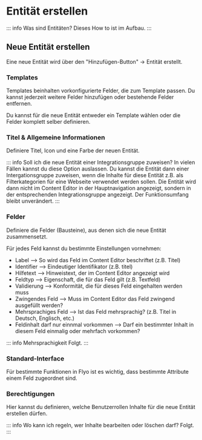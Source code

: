 # Entität erstellen

::: info Was sind Entitäten?
Dieses How to ist im Aufbau.
:::

## Neue Entität erstellen
Eine neue Entität wird über den "Hinzufügen-Button" -> Entität erstellt.

### Templates
Templates beinhalten vorkonfigurierte Felder, die zum Template passen. Du kannst jederzeit weitere Felder hinzufügen oder bestehende Felder entfernen.

Du kannst für die neue Entität entweder ein Template wählen oder die Felder komplett selber definieren.

### Titel & Allgemeine Informationen
Definiere Titel, Icon und eine Farbe der neuen Entität.

::: info Soll ich die neue Entität einer Integrationsgruppe zuweisen?
In vielen Fällen kannst du diese Option auslassen. Du kannst die Entität dann einer Intergationsgruppe zuweisen, wenn die Inhalte für diese Entität z.B. als Filterkategorien für eine Webseite verwendet werden sollen. Die Entität wird dann nicht im Content Editor in der Hauptnavigation angezeigt, sondern in der entsprechenden Integrationsgruppe angezeigt. Der Funktionsumfang bleibt unverändert.
:::

### Felder
Definiere die Felder (Bausteine), aus denen sich die neue Entität zusammensetzt.

Für jedes Feld kannst du bestimmte Einstellungen vornehmen:

- Label --> So wird das Feld im Content Editor beschriftet (z.B. Titel)
- Identifier --> Eindeutiger Identifikator (z.B. titel)
- Hilfetext --> Hinweistext, der im Content Editor angezeigt wird
- Feldtyp --> Eigenschaft, die für das Feld gilt (z.B. Textfeld)
- Validierung --> Konformität, die für dieses Feld eingehalten werden muss
- Zwingendes Feld --> Muss im Content Editor das Feld zwingend ausgefüllt werden?
- Mehrsprachiges Feld --> Ist das Feld mehrsprachig? (z.B. Titel in Deutsch, Englisch, etc.)
- Feldinhalt darf nur einnmal vorkommen --> Darf ein bestimmter Inhalt in diesem Feld einmalig oder mehrfach vorkommen?

::: info Mehrsprachigkeit
Folgt.
:::

### Standard-Interface
Für bestimmte Funktionen in Flyo ist es wichtig, dass bestimmte Attribute einem Feld zugeordnet sind.

### Berechtigungen
Hier kannst du definieren, welche Benutzerrollen Inhalte für die neue Entität erstellen dürfen.

::: info Wo kann ich regeln, wer Inhalte bearbeiten oder löschen darf?
Folgt.
:::